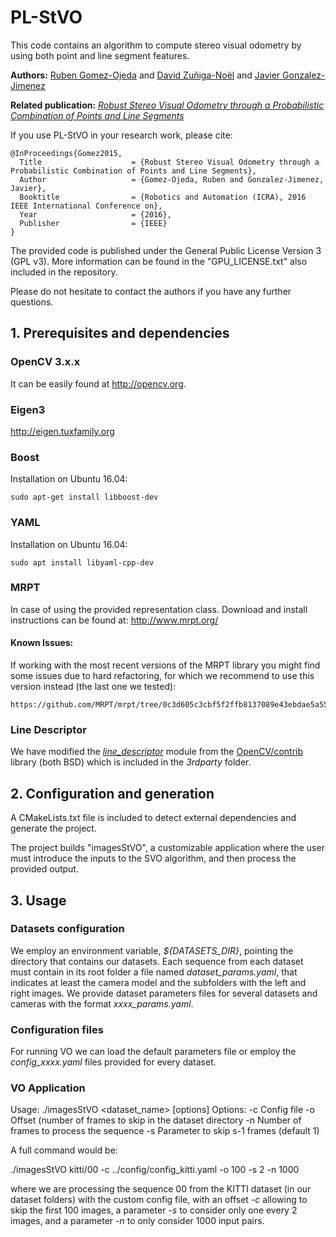 # PL-StVO #

This code contains an algorithm to compute stereo visual odometry by using both point and line segment features.

**Authors:** [Ruben Gomez-Ojeda](http://mapir.isa.uma.es/mapirwebsite/index.php/people/164-ruben-gomez) 
and [David Zuñiga-Noël](http://mapir.isa.uma.es/mapirwebsite/index.php/people/270)
and [Javier Gonzalez-Jimenez](http://mapir.isa.uma.es/mapirwebsite/index.php/people/95-javier-gonzalez-jimenez)

**Related publication:** [*Robust Stereo Visual Odometry through a Probabilistic Combination of Points and Line Segments*](http://mapir.isa.uma.es/mapirwebsite/index.php/people/164-ruben-gomez)

If you use PL-StVO in your research work, please cite:

    @InProceedings{Gomez2015,
      Title                    = {Robust Stereo Visual Odometry through a Probabilistic Combination of Points and Line Segments},
      Author                   = {Gomez-Ojeda, Ruben and Gonzalez-Jimenez, Javier},
      Booktitle                = {Robotics and Automation (ICRA), 2016 IEEE International Conference on},
      Year                     = {2016},
      Publisher                = {IEEE}
    }

The provided code is published under the General Public License Version 3 (GPL v3). More information can be found in the "GPU_LICENSE.txt" also included in the repository.

Please do not hesitate to contact the authors if you have any further questions.


## 1. Prerequisites and dependencies

### OpenCV 3.x.x
It can be easily found at http://opencv.org. 

### Eigen3
http://eigen.tuxfamily.org

### Boost
Installation on Ubuntu 16.04:
```
sudo apt-get install libboost-dev
```

### YAML
Installation on Ubuntu 16.04:
```
sudo apt install libyaml-cpp-dev
```

### MRPT
In case of using the provided representation class. 
Download and install instructions can be found at: http://www.mrpt.org/

#### Known Issues:
If working with the most recent versions of the MRPT library you might find some issues due to hard refactoring, for which we recommend to use this version instead (the last one we tested):
```
https://github.com/MRPT/mrpt/tree/0c3d605c3cbf5f2ffb8137089e43ebdae5a55de3
```

### Line Descriptor
We have modified the [*line_descriptor*](https://github.com/opencv/opencv_contrib/tree/master/modules/line_descriptor) module from the [OpenCV/contrib](https://github.com/opencv/opencv_contrib) library (both BSD) which is included in the *3rdparty* folder.




## 2. Configuration and generation
A CMakeLists.txt file is included to detect external dependencies and generate the project.

The project builds "imagesStVO", a customizable application where the user must introduce the inputs to the SVO algorithm, and then process the provided output. 



## 3. Usage

### Datasets configuration
We employ an environment variable, *${DATASETS_DIR}*, pointing the directory that contains our datasets. Each sequence from each dataset must contain in its root folder a file named *dataset_params.yaml*, that indicates at least the camera model and the subfolders with the left and right images. We provide dataset parameters files for several datasets and cameras with the format *xxxx_params.yaml*.

### Configuration files
For running VO we can load the default parameters file or employ the *config_xxxx.yaml* files provided for every dataset.

### VO Application
Usage: ./imagesStVO <dataset_name> [options]
Options:
	-c Config file
	-o Offset (number of frames to skip in the dataset directory
	-n Number of frames to process the sequence
	-s Parameter to skip s-1 frames (default 1)

A full command would be:

./imagesStVO kitti/00 -c ../config/config_kitti.yaml -o 100 -s 2 -n 1000

where we are processing the sequence 00 from the KITTI dataset (in our dataset folders) with the custom config file, with an offset *-c* allowing to skip the first 100 images, a parameter *-s* to consider only one every 2 images, and a parameter *-n* to only consider 1000 input pairs.















































